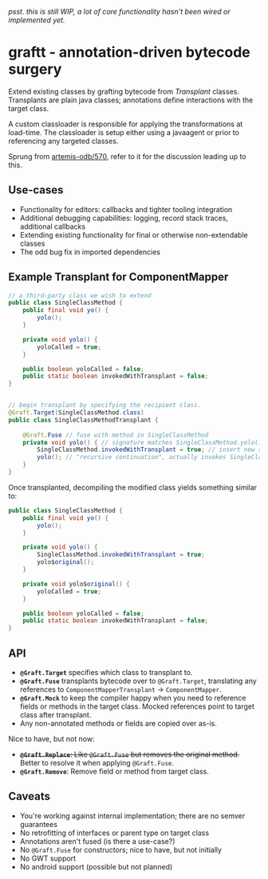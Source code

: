 _psst. this is still WIP, a lot of core functionality hasn't been wired or implemented yet._

# graftt - annotation-driven bytecode surgery 

Extend existing classes by grafting bytecode from *Transplant* classes. Transplants are
plain java classes; annotations define interactions with the target class.

A custom classloader is responsible for applying the transformations at load-time. The
classloader is setup either using a javaagent or prior to referencing any targeted classes.

Sprung from [artemis-odb/570](https://github.com/junkdog/artemis-odb/issues/570), refer to
it for the discussion leading up to this.


## Use-cases
- Functionality for editors: callbacks and tighter tooling integration
- Additional debugging capabilities: logging, record stack traces, additional callbacks
- Extending existing functionality for final or otherwise non-extendable classes
- The odd bug fix in imported dependencies


## Example Transplant for ComponentMapper

```java
// a third-party class we wish to extend
public class SingleClassMethod {
    public final void yo() {
        yolo();
    }

    private void yolo() {
        yoloCalled = true;
    }

    public boolean yoloCalled = false;
    public static boolean invokedWithTransplant = false;
}


// begin transplant by specifying the recipient class.
@Graft.Target(SingleClassMethod.class)
public class SingleClassMethodTransplant {
    
    @Graft.Fuse // fuse with method in SingleClassMethod
    private void yolo() { // signature matches SingleClassMethod.yolo()
        SingleClassMethod.invokedWithTransplant = true; // insert new statement
        yolo(); // "recursive continuation", actually invokes SingleClassMethod::yolo 
    }
}
```

Once transplanted, decompiling the modified class yields something similar to:

```java
public class SingleClassMethod {
    public final void yo() {
        yolo();
    }

    private void yolo() {
        SingleClassMethod.invokedWithTransplant = true;
        yolo$original();
    }

    private void yolo$original() {
        yoloCalled = true;
    }

    public boolean yoloCalled = false;
    public static boolean invokedWithTransplant = false;
}
```

## API 

- **`@Graft.Target`** specifies which class to transplant to.
- **`@Graft.Fuse`** transplants bytecode over to `@Graft.Target`, translating any references to `ComponentMapperTransplant` -> `ComponentMapper`.
- **`@Graft.Mock`** to keep the compiler happy when you need to reference fields or methods in the target class. Mocked references point to target class after transplant.
- Any non-annotated methods or fields are copied over as-is.

Nice to have, but not now:
- ~~**`@Graft.Replace`**: Like `@Graft.Fuse` but removes the original method.~~ Better to resolve it when applying `@Graft.Fuse`.
- **`@Graft.Remove`**: Remove field or method from target class.

## Caveats
- You're working against internal implementation; there are no semver guarantees
- No retrofitting of interfaces or parent type on target class
- Annotations aren't fused (is there a use-case?)
- No `@Graft.Fuse` for constructors; nice to have, but not initially
- No GWT support
- No android support (possible but not planned)

